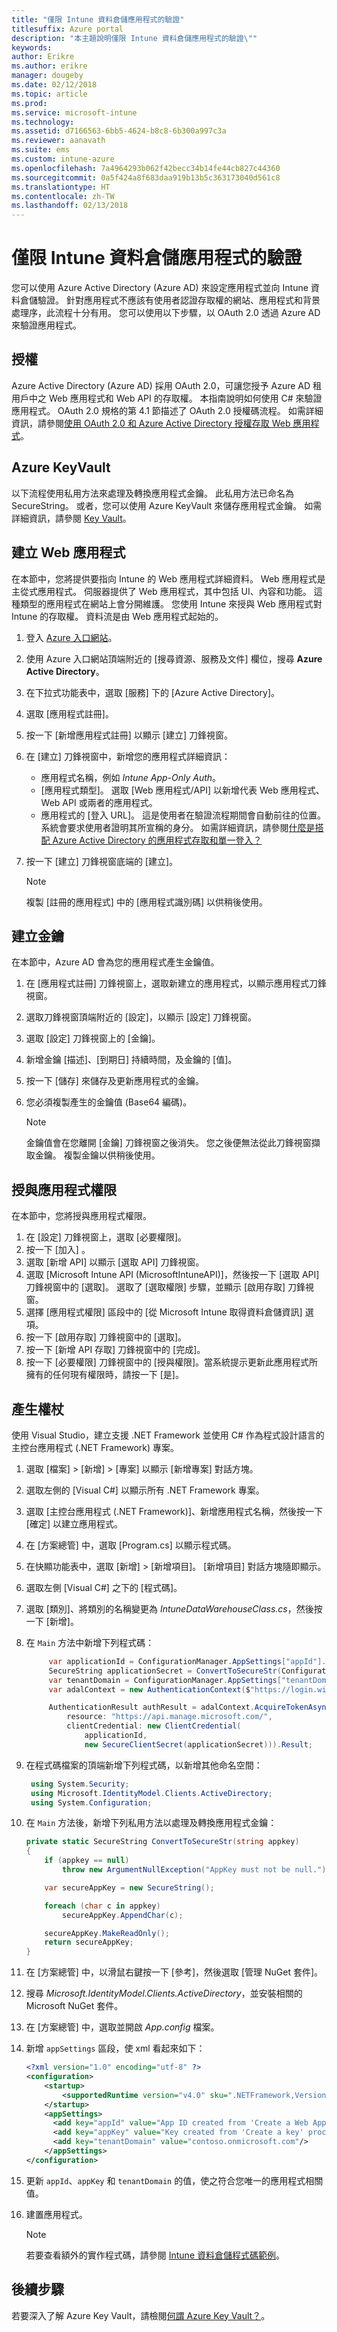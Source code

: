 ```yaml
---
title: "僅限 Intune 資料倉儲應用程式的驗證"
titlesuffix: Azure portal
description: "本主題說明僅限 Intune 資料倉儲應用程式的驗證\""
keywords: 
author: Erikre
ms.author: erikre
manager: dougeby
ms.date: 02/12/2018
ms.topic: article
ms.prod: 
ms.service: microsoft-intune
ms.technology: 
ms.assetid: d7166563-6bb5-4624-b8c8-6b300a997c3a
ms.reviewer: aanavath
ms.suite: ems
ms.custom: intune-azure
ms.openlocfilehash: 7a4964293b062f42becc34b14fe44cb827c44360
ms.sourcegitcommit: 0a5f424a8f683daa919b13b5c363173040d561c8
ms.translationtype: HT
ms.contentlocale: zh-TW
ms.lasthandoff: 02/13/2018
---
```

# <a name="intune-data-warehouse-application-only-authentication"></a>僅限 Intune 資料倉儲應用程式的驗證

您可以使用 Azure Active Directory (Azure AD) 來設定應用程式並向 Intune 資料倉儲驗證。 針對應用程式不應該有使用者認證存取權的網站、應用程式和背景處理序，此流程十分有用。 您可以使用以下步驟，以 OAuth 2.0 透過 Azure AD 來驗證應用程式。

## <a name="authorization"></a>授權

Azure Active Directory (Azure AD) 採用 OAuth 2.0，可讓您授予 Azure AD 租用戶中之 Web 應用程式和 Web API 的存取權。 本指南說明如何使用 C# 來驗證應用程式。 OAuth 2.0 規格的第 4.1 節描述了 OAuth 2.0 授權碼流程。 如需詳細資訊，請參閱[使用 OAuth 2.0 和 Azure Active Directory 授權存取 Web 應用程式](https://docs.microsoft.com/azure/active-directory/develop/active-directory-protocols-oauth-code)。


## <a name="azure-keyvault"></a>Azure KeyVault

以下流程使用私用方法來處理及轉換應用程式金鑰。 此私用方法已命名為 SecureString。 或者，您可以使用 Azure KeyVault 來儲存應用程式金鑰。 如需詳細資訊，請參閱 [Key Vault](https://azure.microsoft.com/services/key-vault/)。

## <a name="create-a-web-app"></a>建立 Web 應用程式

在本節中，您將提供要指向 Intune 的 Web 應用程式詳細資料。 Web 應用程式是主從式應用程式。 伺服器提供了 Web 應用程式，其中包括 UI、內容和功能。 這種類型的應用程式在網站上會分開維護。 您使用 Intune 來授與 Web 應用程式對 Intune 的存取權。 資料流是由 Web 應用程式起始的。 

1.  登入 [Azure 入口網站](https://portal.azure.com)。
2.  使用 Azure 入口網站頂端附近的 [搜尋資源、服務及文件] 欄位，搜尋 **Azure Active Directory**。
3.  在下拉式功能表中，選取 [服務] 下的 [Azure Active Directory]。
4.  選取 [應用程式註冊]。
5.  按一下 [新增應用程式註冊] 以顯示 [建立] 刀鋒視窗。
6.  在 [建立] 刀鋒視窗中，新增您的應用程式詳細資訊：

    - 應用程式名稱，例如 *Intune App-Only Auth*。
    - [應用程式類型]。 選取 [Web 應用程式/API] 以新增代表 Web 應用程式、Web API 或兩者的應用程式。
    - 應用程式的 [登入 URL]。 這是使用者在驗證流程期間會自動前往的位置。 系統會要求使用者證明其所宣稱的身分。 如需詳細資訊，請參閱[什麼是搭配 Azure Active Directory 的應用程式存取和單一登入？](https://docs.microsoft.com/azure/active-directory/active-directory-appssoaccess-whatis)

7.  按一下 [建立] 刀鋒視窗底端的 [建立]。

    >[!NOTE] 
    > 複製 [註冊的應用程式] 中的 [應用程式識別碼] 以供稍後使用。

## <a name="create-a-key"></a>建立金鑰

在本節中，Azure AD 會為您的應用程式產生金鑰值。

1.  在 [應用程式註冊] 刀鋒視窗上，選取新建立的應用程式，以顯示應用程式刀鋒視窗。
2.  選取刀鋒視窗頂端附近的 [設定]，以顯示 [設定] 刀鋒視窗。
3.  選取 [設定] 刀鋒視窗上的 [金鑰]。
4.  新增金鑰 [描述]、[到期日] 持續時間，及金鑰的 [值]。
5.  按一下 [儲存] 來儲存及更新應用程式的金鑰。
6.  您必須複製產生的金鑰值 (Base64 編碼)。

    >[!NOTE] 
    > 金鑰值會在您離開 [金鑰] 刀鋒視窗之後消失。 您之後便無法從此刀鋒視窗擷取金鑰。 複製金鑰以供稍後使用。

## <a name="grant-application-permissions"></a>授與應用程式權限

在本節中，您將授與應用程式權限。

1.  在 [設定] 刀鋒視窗上，選取 [必要權限]。
2.  按一下 [加入] 。
3.  選取 [新增 API] 以顯示 [選取 API] 刀鋒視窗。
4.  選取 [Microsoft Intune API (MicrosoftIntuneAPI)]，然後按一下 [選取 API] 刀鋒視窗中的 [選取]。 選取了 [選取權限] 步驟，並顯示 [啟用存取] 刀鋒視窗。
5.  選擇 [應用程式權限] 區段中的 [從 Microsoft Intune 取得資料倉儲資訊] 選項。
6.  按一下 [啟用存取] 刀鋒視窗中的 [選取]。
7.  按一下 [新增 API 存取] 刀鋒視窗中的 [完成]。
8.  按一下 [必要權限] 刀鋒視窗中的 [授與權限]。當系統提示更新此應用程式所擁有的任何現有權限時，請按一下 [是]。

## <a name="generate-token"></a>產生權杖

使用 Visual Studio，建立支援 .NET Framework 並使用 C# 作為程式設計語言的主控台應用程式 (.NET Framework) 專案。

1.  選取 [檔案] > [新增] > [專案] 以顯示 [新增專案] 對話方塊。
2.  選取左側的 [Visual C#] 以顯示所有 .NET Framework 專案。
3.  選取 [主控台應用程式 (.NET Framework)]、新增應用程式名稱，然後按一下 [確定] 以建立應用程式。
4.  在 [方案總管] 中，選取 [Program.cs] 以顯示程式碼。
5.  在快顯功能表中，選取 [新增] > [新增項目]。 [新增項目] 對話方塊隨即顯示。
6.  選取左側 [Visual C#] 之下的 [程式碼]。
7.  選取 [類別]、將類別的名稱變更為 *IntuneDataWarehouseClass.cs*，然後按一下 [新增]。
8.  在 <code>Main</code> 方法中新增下列程式碼：

    ``` csharp
         var applicationId = ConfigurationManager.AppSettings["appId"].ToString();
         SecureString applicationSecret = ConvertToSecureStr(ConfigurationManager.AppSettings["appKey"].ToString()); // Load as SecureString from configuration file or secret store (i.e. Azure KeyVault)
         var tenantDomain = ConfigurationManager.AppSettings["tenantDomain"].ToString();
         var adalContext = new AuthenticationContext($"https://login.windows.net/" + tenantDomain + "/oauth2/token");
    
         AuthenticationResult authResult = adalContext.AcquireTokenAsync(
             resource: "https://api.manage.microsoft.com/",
             clientCredential: new ClientCredential(
                 applicationId,
                 new SecureClientSecret(applicationSecret))).Result;
    ``` 

9. 在程式碼檔案的頂端新增下列程式碼，以新增其他命名空間：

    ``` csharp
     using System.Security;
     using Microsoft.IdentityModel.Clients.ActiveDirectory;
     using System.Configuration;
    ``` 

10. 在 <code>Main</code> 方法後，新增下列私用方法以處理及轉換應用程式金鑰：

    ``` csharp
    private static SecureString ConvertToSecureStr(string appkey)
    {
        if (appkey == null)
            throw new ArgumentNullException("AppKey must not be null.");
    
        var secureAppKey = new SecureString();
    
        foreach (char c in appkey)
            secureAppKey.AppendChar(c);
    
        secureAppKey.MakeReadOnly();
        return secureAppKey;
    }
    ```

11. 在 [方案總管] 中，以滑鼠右鍵按一下 [參考]，然後選取 [管理 NuGet 套件]。
12. 搜尋 *Microsoft.IdentityModel.Clients.ActiveDirectory*，並安裝相關的 Microsoft NuGet 套件。
13. 在 [方案總管] 中，選取並開啟 *App.config* 檔案。
14. 新增 <code>appSettings</code> 區段，使 xml 看起來如下：

    ``` xml
    <?xml version="1.0" encoding="utf-8" ?>
    <configuration>
        <startup> 
            <supportedRuntime version="v4.0" sku=".NETFramework,Version=v4.6.1" />
        </startup>
        <appSettings>
          <add key="appId" value="App ID created from 'Create a Web App' procedure"/>
          <add key="appKey" value="Key created from 'Create a key' procedure" />
          <add key="tenantDomain" value="contoso.onmicrosoft.com"/>
        </appSettings>
    </configuration>
    ``` 

15. 更新 <code>appId</code>、<code>appKey</code> 和 <code>tenantDomain</code> 的值，使之符合您唯一的應用程式相關值。
16. 建置應用程式。

    >[!NOTE] 
    > 若要查看額外的實作程式碼，請參閱 [Intune 資料倉儲程式碼範例](https://github.com/Microsoft/Intune-Data-Warehouse/tree/master/Samples/CSharp )。

## <a name="next-steps"></a>後續步驟
若要深入了解 Azure Key Vault，請檢閱[何謂 Azure Key Vault？](https://docs.microsoft.com/azure/key-vault/key-vault-whatis)。

